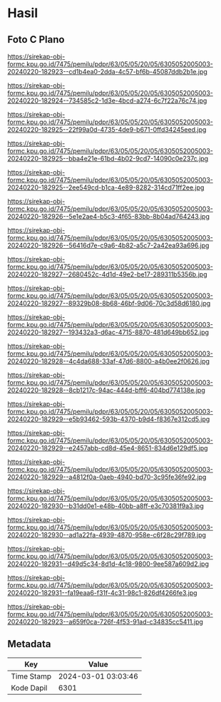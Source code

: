 # Hasil

## Foto C Plano

https://sirekap-obj-formc.kpu.go.id/7475/pemilu/pdpr/63/05/05/20/05/6305052005003-20240220-182923--cd1b4ea0-2dda-4c57-bf6b-45087ddb2b1e.jpg

https://sirekap-obj-formc.kpu.go.id/7475/pemilu/pdpr/63/05/05/20/05/6305052005003-20240220-182924--734585c2-1d3e-4bcd-a274-6c7f22a76c74.jpg

https://sirekap-obj-formc.kpu.go.id/7475/pemilu/pdpr/63/05/05/20/05/6305052005003-20240220-182925--22f99a0d-4735-4de9-b671-0ffd34245eed.jpg

https://sirekap-obj-formc.kpu.go.id/7475/pemilu/pdpr/63/05/05/20/05/6305052005003-20240220-182925--bba4e21e-61bd-4b02-9cd7-14090c0e237c.jpg

https://sirekap-obj-formc.kpu.go.id/7475/pemilu/pdpr/63/05/05/20/05/6305052005003-20240220-182925--2ee549cd-b1ca-4e89-8282-314cd71ff2ee.jpg

https://sirekap-obj-formc.kpu.go.id/7475/pemilu/pdpr/63/05/05/20/05/6305052005003-20240220-182926--5e1e2ae4-b5c3-4f65-83bb-8b04ad764243.jpg

https://sirekap-obj-formc.kpu.go.id/7475/pemilu/pdpr/63/05/05/20/05/6305052005003-20240220-182926--56416d7e-c9a6-4b82-a5c7-2a42ea93a696.jpg

https://sirekap-obj-formc.kpu.go.id/7475/pemilu/pdpr/63/05/05/20/05/6305052005003-20240220-182927--2680452c-4d1d-49e2-be17-289311b5356b.jpg

https://sirekap-obj-formc.kpu.go.id/7475/pemilu/pdpr/63/05/05/20/05/6305052005003-20240220-182927--89329b08-8b68-46bf-9d06-70c3d58d6180.jpg

https://sirekap-obj-formc.kpu.go.id/7475/pemilu/pdpr/63/05/05/20/05/6305052005003-20240220-182927--193432a3-d6ac-4715-8870-481d649bb652.jpg

https://sirekap-obj-formc.kpu.go.id/7475/pemilu/pdpr/63/05/05/20/05/6305052005003-20240220-182928--4c4da688-33af-47d6-8800-a4b0ee2f0626.jpg

https://sirekap-obj-formc.kpu.go.id/7475/pemilu/pdpr/63/05/05/20/05/6305052005003-20240220-182928--8cb1217c-94ac-444d-bff6-404bd774138e.jpg

https://sirekap-obj-formc.kpu.go.id/7475/pemilu/pdpr/63/05/05/20/05/6305052005003-20240220-182929--e5b93462-593b-4370-b9d4-f8367e312cd5.jpg

https://sirekap-obj-formc.kpu.go.id/7475/pemilu/pdpr/63/05/05/20/05/6305052005003-20240220-182929--e2457abb-cd8d-45e4-8651-834d6e129df5.jpg

https://sirekap-obj-formc.kpu.go.id/7475/pemilu/pdpr/63/05/05/20/05/6305052005003-20240220-182929--a4812f0a-0aeb-4940-bd70-3c95fe36fe92.jpg

https://sirekap-obj-formc.kpu.go.id/7475/pemilu/pdpr/63/05/05/20/05/6305052005003-20240220-182930--b31dd0e1-e48b-40bb-a8ff-e3c70381f9a3.jpg

https://sirekap-obj-formc.kpu.go.id/7475/pemilu/pdpr/63/05/05/20/05/6305052005003-20240220-182930--ad1a22fa-4939-4870-958e-c6f28c29f789.jpg

https://sirekap-obj-formc.kpu.go.id/7475/pemilu/pdpr/63/05/05/20/05/6305052005003-20240220-182931--d49d5c34-8d1d-4c18-9800-9ee587a609d2.jpg

https://sirekap-obj-formc.kpu.go.id/7475/pemilu/pdpr/63/05/05/20/05/6305052005003-20240220-182931--fa19eaa6-f31f-4c31-98c1-826df4266fe3.jpg

https://sirekap-obj-formc.kpu.go.id/7475/pemilu/pdpr/63/05/05/20/05/6305052005003-20240220-182923--a659f0ca-726f-4f53-91ad-c34835cc5411.jpg


## Metadata

| Key        | Value               |
| ---------- | ------------------- |
| Time Stamp | 2024-03-01 03:03:46 |
| Kode Dapil | 6301                |



